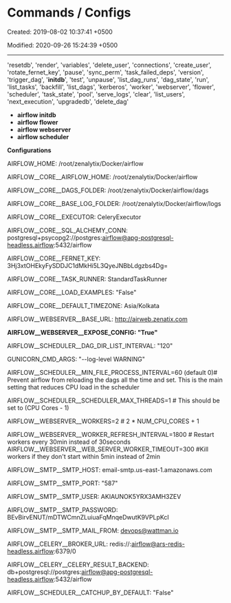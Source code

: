 # Commands / Configs

Created: 2019-08-02 10:37:41 +0500

Modified: 2020-09-26 15:24:39 +0500

---

'resetdb', 'render', 'variables', 'delete_user', 'connections', 'create_user', 'rotate_fernet_key', 'pause', 'sync_perm', 'task_failed_deps', 'version', 'trigger_dag', '**initdb**', 'test', 'unpause', 'list_dag_runs', 'dag_state', 'run', 'list_tasks', 'backfill', 'list_dags', 'kerberos', 'worker', 'webserver', 'flower', 'scheduler', 'task_state', 'pool', 'serve_logs', 'clear', 'list_users', 'next_execution', 'upgradedb', 'delete_dag'


-   **airflow initdb**
-   **airflow flower**
-   **airflow webserver**
-   **airflow scheduler**



**Configurations**

AIRFLOW_HOME: /root/zenalytix/Docker/airflow

AIRFLOW__CORE__AIRFLOW_HOME: /root/zenalytix/Docker/airflow

AIRFLOW__CORE__DAGS_FOLDER: /root/zenalytix/Docker/airflow/dags

AIRFLOW__CORE__BASE_LOG_FOLDER: /root/zenalytix/Docker/airflow/logs

AIRFLOW__CORE__EXECUTOR: CeleryExecutor

AIRFLOW__CORE__SQL_ALCHEMY_CONN: postgresql+psycopg2://postgres:airflow@apg-postgresql-headless.airflow:5432/airflow



AIRFLOW__CORE__FERNET_KEY: 3Hj3xtOHEkyFySDDJC1dMkHi5L3QyeJNBbLdgzbs4Dg=

AIRFLOW__CORE__TASK_RUNNER: StandardTaskRunner

AIRFLOW__CORE__LOAD_EXAMPLES: "False"

AIRFLOW__CORE__DEFAULT_TIMEZONE: Asia/Kolkata



AIRFLOW__WEBSERVER__BASE_URL: <http://airweb.zenatix.com>

**AIRFLOW__WEBSERVER__EXPOSE_CONFIG: "True"**

AIRFLOW__SCHEDULER__DAG_DIR_LIST_INTERVAL: "120"

GUNICORN_CMD_ARGS: "--log-level WARNING"

AIRFLOW__SCHEDULER__MIN_FILE_PROCESS_INTERVAL=60 (default 0)# Prevent airflow from reloading the dags all the time and set. This is the main setting that reduces CPU load in the scheduler

AIRFLOW__SCHEDULER__SCHEDULER_MAX_THREADS=1 # This should be set to (CPU Cores - 1)

AIRFLOW__WEBSERVER__WORKERS=2 # 2 * NUM_CPU_CORES + 1

AIRFLOW__WEBSERVER__WORKER_REFRESH_INTERVAL=1800 # Restart workers every 30min instead of 30seconds
AIRFLOW__WEBSERVER__WEB_SERVER_WORKER_TIMEOUT=300 #Kill workers if they don't start within 5min instead of 2min



AIRFLOW__SMTP__SMTP_HOST: email-smtp.us-east-1.amazonaws.com

AIRFLOW__SMTP__SMTP_PORT: "587"

AIRFLOW__SMTP__SMTP_USER: AKIAUNOK5YRX3AMH3ZEV

AIRFLOW__SMTP__SMTP_PASSWORD: BEvBirvENUT/mDTWCmnZLuiuaFqMnqeDwutK9VPLpKcI

AIRFLOW__SMTP__SMTP_MAIL_FROM: devops@wattman.io



AIRFLOW__CELERY__BROKER_URL: redis://:airflow@ars-redis-headless.airflow:6379/0

AIRFLOW__CELERY__CELERY_RESULT_BACKEND: db+postgresql://postgres:airflow@apg-postgresql-headless.airflow:5432/airflow



AIRFLOW__SCHEDULER__CATCHUP_BY_DEFAULT: "False"
